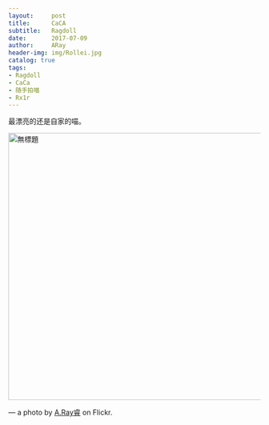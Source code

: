 ```yaml
---
layout:     post
title:      CaCA
subtitle:   Ragdoll
date:       2017-07-09
author:     ARay
header-img: img/Rollei.jpg
catalog: true
tags:
- Ragdoll
- CaCa
- 随手拍喵
- Rx1r
---
```

最漂亮的还是自家的喵。


<a data-flickr-embed="true" data-header="true" data-footer="true"  href="https://www.flickr.com/photos/sumerblue/32936755320/in/dateposted-public/" title="無標題"><img src="https://farm3.staticflickr.com/2938/32936755320_a3fbdf7751_c.jpg" width="800" height="534" alt="無標題"></a><script async src="//embedr.flickr.com/assets/client-code.js" charset="utf-8"></script>

—
a photo by [A.Ray睿][1] on Flickr.

[1]:	http://www.flickr.com/photos/sumerblue/